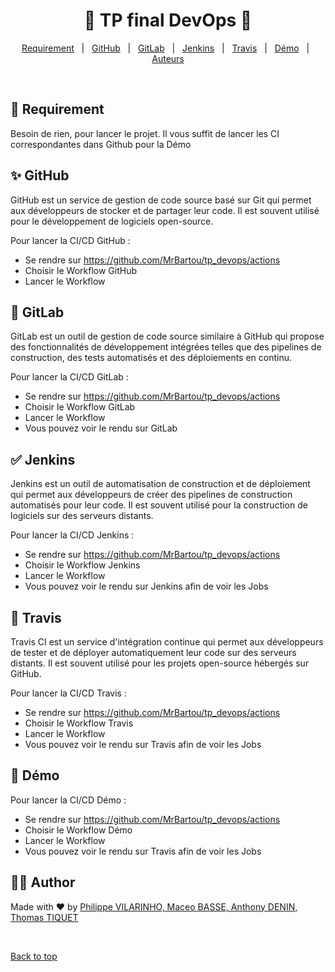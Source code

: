 <h1 align="center">🚀 TP final DevOps 🚀</h1>

<p align="center">
  <a href="#Requirement">Requirement</a> &#xa0; | &#xa0;
  <a href="#GitHub">GitHub</a> &#xa0; | &#xa0;
  <a href="#GitLab">GitLab</a> &#xa0; | &#xa0;
  <a href="#Jenkins">Jenkins</a> &#xa0; | &#xa0;
  <a href="#Travis">Travis</a> &#xa0; | &#xa0;
  <a href="#Travis">Démo</a> &#xa0; | &#xa0;
  <a href="#">Auteurs</a>
</p>

<br>

## :dart: Requirement ##

Besoin de rien, pour lancer le projet. Il vous suffit de lancer les CI correspondantes dans Github pour la Démo

## :sparkles: GitHub ##

GitHub est un service de gestion de code source basé sur Git qui permet aux développeurs de stocker et de partager leur code. Il est souvent utilisé pour le développement de logiciels open-source.

Pour lancer la CI/CD GitHub :
* Se rendre sur https://github.com/MrBartou/tp_devops/actions
* Choisir le Workflow GitHub
* Lancer le Workflow

## :robot: GitLab ##

GitLab est un outil de gestion de code source similaire à GitHub qui propose des fonctionnalités de développement intégrées telles que des pipelines de construction, des tests automatisés et des déploiements en continu.

Pour lancer la CI/CD GitLab :
* Se rendre sur https://github.com/MrBartou/tp_devops/actions
* Choisir le Workflow GitLab
* Lancer le Workflow
* Vous pouvez voir le rendu sur GitLab

## :white_check_mark: Jenkins ##

Jenkins est un outil de automatisation de construction et de déploiement qui permet aux développeurs de créer des pipelines de construction automatisés pour leur code. Il est souvent utilisé pour la construction de logiciels sur des serveurs distants.

Pour lancer la CI/CD Jenkins :
* Se rendre sur https://github.com/MrBartou/tp_devops/actions
* Choisir le Workflow Jenkins
* Lancer le Workflow
* Vous pouvez voir le rendu sur Jenkins afin de voir les Jobs

## :notebook: Travis ##

Travis CI est un service d'intégration continue qui permet aux développeurs de tester et de déployer automatiquement leur code sur des serveurs distants. Il est souvent utilisé pour les projets open-source hébergés sur GitHub.

Pour lancer la CI/CD Travis :
* Se rendre sur https://github.com/MrBartou/tp_devops/actions
* Choisir le Workflow Travis
* Lancer le Workflow
* Vous pouvez voir le rendu sur Travis afin de voir les Jobs

## :notebook: Démo ##

Pour lancer la CI/CD Démo :
* Se rendre sur https://github.com/MrBartou/tp_devops/actions
* Choisir le Workflow Démo
* Lancer le Workflow
* Vous pouvez voir le rendu sur Travis afin de voir les Jobs

## :technologist: Author ##

Made with :heart: by <a href="" target="_blank">Philippe VILARINHO, Maceo BASSE, Anthony DENIN, Thomas TIQUET</a>

&#xa0;

<a href="#top">Back to top</a>
